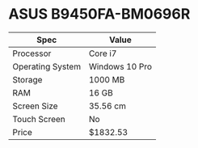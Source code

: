 # ASUS B9450FA-BM0696R

| Spec | Value |
|---|---|
| Processor | Core i7 |
| Operating System | Windows 10 Pro |
| Storage | 1000 MB |
| RAM | 16 GB |
| Screen Size | 35.56 cm |
| Touch Screen | No |
| Price | $1832.53 |

